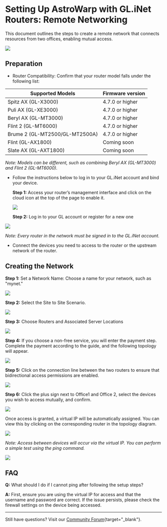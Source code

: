# Setting Up AstroWarp with GL.iNet Routers: Remote Networking

This document outlines the steps to create a remote network that connects resources from two offices, enabling mutual access.

![](../images/scenario_remote_networking_topology.jpg)

## **Preparation**
* Router Compatibility: Confirm that your router model falls under the following list: 


| Supported Models               | Firmware version |
| ------------------------------ | ---------------- |
| Spitz AX (GL-X3000)            | 4.7.0 or higher  |
| Puli AX (GL-XE3000)            | 4.7.0 or higher  |
| Beryl AX (GL-MT3000)           | 4.7.0 or higher  |
| Flint 2 (GL-MT6000)            | 4.7.0 or higher  |
| Brume 2 (GL-MT2500/GL-MT2500A) | 4.7.0 or higher  |
| Flint (GL-AX1800)              | Coming soon      |
| Slate AX (GL-AXT1800)          | Coming soon      |

*Note:  Models can be different, such as combining Beryl AX (GL-MT3000) and Flint 2 (GL-MT6000).*




* Follow the instructions below to log in to your GL.iNet account and bind your device.

  **Step 1:** Access your router’s management interface and click on the cloud icon at the top of the page to enable it.

  ![](../images/router_top_cloud_icon.png)

  **Step 2:** Log in to your GL account or register for a new one

![](../images/router_login_cloud.png)

  *Note: Every router in the network must be signed in to the GL.iNet account.*



* Connect the devices you need to access to the router or the upstream network of the router.


## **Creating the Network**

**Step 1:** Set a Network Name: Choose a name for your network, such as "mynet."

![](../images/astrowarp_give_name_for_network.png)

**Step 2:** Select the Site to Site Scenario.

![](../images/select_s2s_scenario.png)

**Step 3:** Choose Routers and Associated Server Locations

![](../images/astrowarp_select_routers.png)

**Step 4:** If you choose a non-free service, you will enter the payment step. Complete the payment according to the guide, and the following topology will appear.

![](../images/astrowarp_s2s_inited_topology.png)

**Step 5:** Click on the connection line between the two routers to ensure that bidirectional access permissions are enabled.

![](../images/astrowarp_set_resource_and_permission_remote_networking.png)

**Step 6:** Click the plus sign next to Office1 and Office 2, select the devices you wish to access mutually, and confirm.

![](../images/astrowarp_select_resource.png)

Once access is granted, a virtual IP will be automatically assigned. You can view this by clicking on the corresponding router in the topology diagram.

![](../images/astrowarp_check_virtual_ip.png)



*Note: Access between devices will occur via the virtual IP. You can perform a simple test using the ping command.*

![](../images/ping_result.png)

## **FAQ** 

**Q:** What should I do if I cannot ping after following the setup steps?

**A:** First, ensure you are using the virtual IP for access and that the username and password are correct. If the issue persists, please check the firewall settings on the device being accessed.

---

Still have questions? Visit our [Community Forum](https://forum.gl-inet.com){target="_blank"}.
